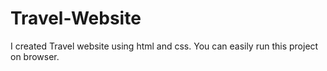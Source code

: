 # Travel-Website
I created Travel website using html and css.
You can easily run this project on browser.
